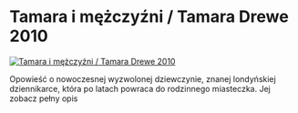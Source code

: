 Tamara i mężczyźni / Tamara Drewe 2010 
=============
[![Tamara i mężczyźni / Tamara Drewe 2010 ](http://vidos.pl/images/player.gif)](http://vidos.pl/tamara-i-mezczyzni-tamara-drewe-2010)

 Opowieść o nowoczesnej wyzwolonej dziewczynie, znanej londyńskiej dziennikarce, która po latach powraca do rodzinnego miasteczka. Jej zobacz pełny opis
